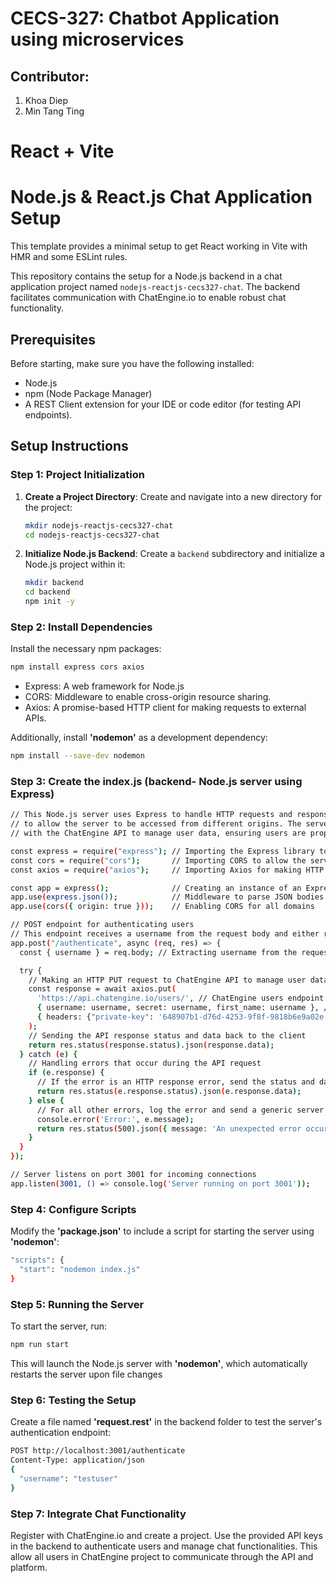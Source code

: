 

# CECS-327: Chatbot Application using microservices
## Contributor:
1. Khoa Diep
2. Min Tang Ting
# React + Vite

# Node.js & React.js Chat Application Setup
This template provides a minimal setup to get React working in Vite with HMR and some ESLint rules.

This repository contains the setup for a Node.js backend in a chat application project named `nodejs-reactjs-cecs327-chat`. The backend facilitates communication with ChatEngine.io to enable robust chat functionality.

## Prerequisites

Before starting, make sure you have the following installed:
- Node.js
- npm (Node Package Manager)
- A REST Client extension for your IDE or code editor (for testing API endpoints).

## Setup Instructions

### Step 1: Project Initialization

1. **Create a Project Directory**:
   Create and navigate into a new directory for the project:
   ```bash
   mkdir nodejs-reactjs-cecs327-chat
   cd nodejs-reactjs-cecs327-chat
2. **Initialize Node.js Backend**:
   Create a `backend` subdirectory and initialize a Node.js project within it:
   ```bash
   mkdir backend
   cd backend
   npm init -y
   ```
### Step 2: Install Dependencies
Install the necessary npm packages:
```bash
npm install express cors axios
```
- Express: A web framework for Node.js
- CORS: Middleware to enable cross-origin resource sharing.
- Axios: A promise-based HTTP client for making requests to external APIs.

Additionally, install **'nodemon'** as a development dependency:
```bash
npm install --save-dev nodemon
```
### Step 3: Create the index.js (backend- Node.js server using Express)
``` bash
// This Node.js server uses Express to handle HTTP requests and responses. It includes CORS (Cross-Origin Resource Sharing)
// to allow the server to be accessed from different origins. The server includes an authentication endpoint that interacts
// with the ChatEngine API to manage user data, ensuring users are properly authenticated in the chat system.

const express = require("express"); // Importing the Express library to handle routing and middleware
const cors = require("cors");       // Importing CORS to allow the server to accept requests from different origins
const axios = require("axios");     // Importing Axios for making HTTP requests to external services, such as ChatEngine

const app = express();              // Creating an instance of an Express app
app.use(express.json());            // Middleware to parse JSON bodies of incoming requests
app.use(cors({ origin: true }));    // Enabling CORS for all domains

// POST endpoint for authenticating users
// This endpoint receives a username from the request body and either retrieves or creates a user in the ChatEngine database
app.post("/authenticate", async (req, res) => {
  const { username } = req.body; // Extracting username from the request body

  try {
    // Making an HTTP PUT request to ChatEngine API to manage user data
    const response = await axios.put(
      'https://api.chatengine.io/users/', // ChatEngine users endpoint
      { username: username, secret: username, first_name: username }, // User data payload
      { headers: {"private-key": '648907b1-d76d-4253-9f8f-9818b6e9a02e'}} // Authentication header with private key
    );
    // Sending the API response status and data back to the client
    return res.status(response.status).json(response.data);
  } catch (e) {
    // Handling errors that occur during the API request
    if (e.response) {
      // If the error is an HTTP response error, send the status and data from the error response
      return res.status(e.response.status).json(e.response.data);
    } else {
      // For all other errors, log the error and send a generic server error response
      console.error('Error:', e.message);
      return res.status(500).json({ message: 'An unexpected error occurred' });
    }
  }
});

// Server listens on port 3001 for incoming connections
app.listen(3001, () => console.log('Server running on port 3001'));
```

### Step 4: Configure Scripts
Modify the **'package.json'** to include a script for starting the server using **'nodemon'**:
``` bash
"scripts": {
  "start": "nodemon index.js"
}
```
### Step 5: Running the Server
To start the server, run:
``` bash
npm run start
```
This will launch the Node.js server with **'nodemon'**, which automatically restarts the server upon file changes

### Step 6: Testing the Setup
Create a file named **'request.rest'** in the backend folder to test the server's authentication endpoint:
``` bash
POST http://localhost:3001/authenticate
Content-Type: application/json
{
  "username": "testuser"
}
```
### Step 7: Integrate Chat Functionality
Register with ChatEngine.io and create a project. Use the provided API keys in the backend to authenticate users and manage chat functionalities. This allow all users in ChatEngine project to communicate through the API and platform.
